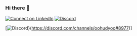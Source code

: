 ### Hi there 👋
[![Connect on LinkedIn](https://img.shields.io/badge/LinkedIn-0077B5?style=for-the-badge&logo=linkedin&logoColor=white)](https://www.linkedin.com/in/hudyson-dos-santos-silva-3452a777/)
[![Discord](https://img.shields.io/badge/Discord-7289DA?style=for-the-badge&logo=discord&logoColor=white)](https://discord.com/channels/oohudyoo#8977/)

[![Discord](https://img.shields.io/badge/Discord-7289DA?style=for-the-badge&logo=discord&logoColor=white)}(https://discord.com/channels/oohudyoo#8977)]
<!--
**hudysonSilva/hudysonSilva** is a ✨ _special_ ✨ repository because its `README.md` (this file) appears on your GitHub profile.

Here are some ideas to get you started:

- 🔭 I’m currently working on ...
- 🌱 I’m currently learning ...
- 👯 I’m looking to collaborate on ...
- 🤔 I’m looking for help with ...
- 💬 Ask me about ...
- 📫 How to reach me: ...
- 😄 Pronouns: ...
- ⚡ Fun fact: ...
-->
